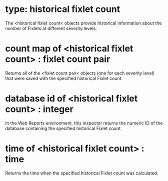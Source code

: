 # type: historical fixlet count

The &lt;historical fixlet count&lt; objects provide historical information about the number of Fixlets at different severity levels.

# count map of &lt;historical fixlet count&gt; : fixlet count pair

Returns all of the &lt;fixlet count pair&lt; objects (one for each severity level) that were saved with the specified historical Fixlet count.

# database id of &lt;historical fixlet count&gt; : integer

In the Web Reports environment, this inspector returns the numeric ID of the database containing the specified historical Fixlet count.

# time of &lt;historical fixlet count&gt; : time

Returns the time when the specified historical Fixlet count was calculated.
